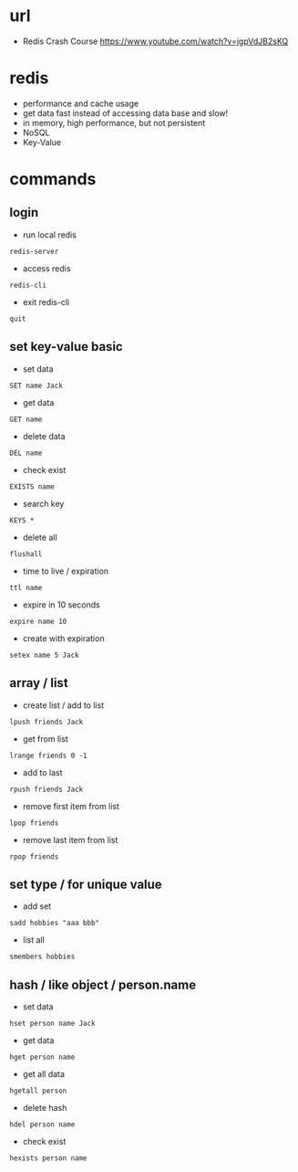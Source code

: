 # url

- Redis Crash Course
  https://www.youtube.com/watch?v=jgpVdJB2sKQ

# redis

- performance and cache usage
- get data fast instead of accessing data base and slow!
- in memory, high performance, but not persistent
- NoSQL
- Key-Value

# commands

## login

- run local redis

```
redis-server
```

- access redis

```
redis-cli
```

- exit redis-cli

```
quit
```

## set key-value basic

- set data

```
SET name Jack
```

- get data

```
GET name
```

- delete data

```
DEL name
```

- check exist

```
EXISTS name
```

- search key

```
KEYS *
```

- delete all

```
flushall
```

- time to live / expiration

```
ttl name
```

- expire in 10 seconds

```
expire name 10
```

- create with expiration

```
setex name 5 Jack
```

## array / list

- create list / add to list

```
lpush friends Jack
```

- get from list

```
lrange friends 0 -1
```

- add to last

```
rpush friends Jack
```

- remove first item from list

```
lpop friends
```

- remove last item from list

```
rpop friends
```

## set type / for unique value

- add set

```
sadd hobbies "aaa bbb"
```

- list all

```
smembers hobbies
```

## hash / like object / person.name

- set data

```
hset person name Jack
```

- get data

```
hget person name
```

- get all data

```
hgetall person
```

- delete hash

```
hdel person name
```

- check exist

```
hexists person name
```
